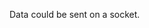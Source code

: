 <!-- YAML
added: v9.0.0
removed: v14.0.0
-->

Data could be sent on a socket.

<a id="ERR_STDERR_CLOSE"></a>
